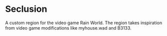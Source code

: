 # Seclusion
A custom region for the video game Rain World.
The region takes inspiration from video game modifications like myhouse.wad and B3133.
